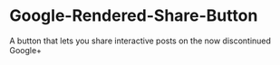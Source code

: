 # Google-Rendered-Share-Button
A button that lets you share interactive posts on the now discontinued Google+
